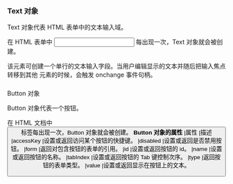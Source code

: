 ### Text 对象

Text 对象代表 HTML 表单中的文本输入域。

在 HTML 表单中 <input type="text"> 每出现一次，Text 对象就会被创建。

该元素可创建一个单行的文本输入字段。当用户编辑显示的文本并随后把输入焦点转移到其他
元素的时候，会触发 onchange 事件句柄。


### 
Button 对象

Button 对象代表一个按钮。

在 HTML 文档中 <button> 标签每出现一次，Button 对象就会被创建。
**Button 对象的属性**
|属性 	|描述
|accessKey 	|设置或返回访问某个按钮的快捷键。
|disabled 	|设置或返回是否禁用按钮。
|form 	|返回对包含按钮的表单的引用。
|id 	|设置或返回按钮的 id。
|name 	|设置或返回按钮的名称。
|tabIndex 	|设置或返回按钮的 Tab 键控制次序。
|type 	|返回按钮的表单类型。
|value 	|设置或返回显示在按钮上的文本。